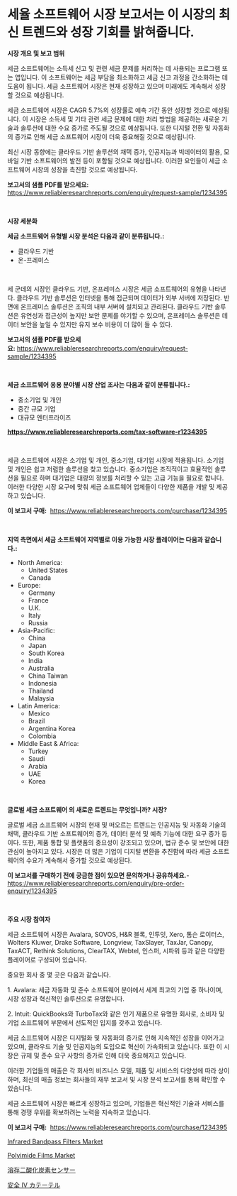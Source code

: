<p><h1>세율 소프트웨어 시장 보고서는 이 시장의 최신 트렌드와 성장 기회를 밝혀줍니다.</h1></p><p><strong>시장 개요 및 보고 범위</strong></p>
<p><p>세금 소프트웨어는 소득세 신고 및 관련 세금 문제를 처리하는 데 사용되는 프로그램 또는 앱입니다. 이 소프트웨어는 세금 부담을 최소화하고 세금 신고 과정을 간소화하는 데 도움이 됩니다. 세금 소프트웨어 시장은 현재 성장하고 있으며 미래에도 계속해서 성장할 것으로 예상됩니다. </p><p>세금 소프트웨어 시장은 CAGR 5.7%의 성장률로 예측 기간 동안 성장할 것으로 예상됩니다. 이 시장은 소득세 및 기타 관련 세금 문제에 대한 처리 방법을 제공하는 새로운 기술과 솔루션에 대한 수요 증가로 주도될 것으로 예상됩니다. 또한 디지털 전환 및 자동화의 증가로 인해 세금 소프트웨어 시장이 더욱 중요해질 것으로 예상됩니다. </p><p>최신 시장 동향에는 클라우드 기반 솔루션의 채택 증가, 인공지능과 빅데이터의 활용, 모바일 기반 소프트웨어의 발전 등이 포함될 것으로 예상됩니다. 이러한 요인들이 세금 소프트웨어 시장의 성장을 촉진할 것으로 예상됩니다.</p></p>
<p><strong>보고서의 샘플 PDF를 받으세요:</strong> <a href="https://www.reliableresearchreports.com/enquiry/request-sample/1234395">https://www.reliableresearchreports.com/enquiry/request-sample/1234395</a></p>
<p>&nbsp;</p>
<p><strong>시장 세분화</strong></p>
<p><strong>세금 소프트웨어 유형별 시장 분석은 다음과 같이 분류됩니다.:</strong></p>
<p><ul><li>클라우드 기반</li><li>온-프레미스</li></ul></p>
<p>&nbsp;</p>
<p><p>세 군데의 시장인 클라우드 기반, 온프레미스 시장은 세금 소프트웨어의 유형을 나타낸다. 클라우드 기반 솔루션은 인터넷을 통해 접근되며 데이터가 외부 서버에 저장된다. 반면에 온프레미스 솔루션은 조직의 내부 서버에 설치되고 관리된다. 클라우드 기반 솔루션은 유연성과 접근성이 높지만 보안 문제를 야기할 수 있으며, 온프레미스 솔루션은 데이터 보안을 높일 수 있지만 유지 보수 비용이 더 많이 들 수 있다.</p></p>
<p><strong>보고서의 샘플 PDF를 받으세요:</strong>&nbsp;<a href="https://www.reliableresearchreports.com/enquiry/request-sample/1234395">https://www.reliableresearchreports.com/enquiry/request-sample/1234395</a></p>
<p>&nbsp;</p>
<p><strong> 세금 소프트웨어 응용 분야별 시장 산업 조사는 다음과 같이 분류됩니다.:</strong></p>
<p><ul><li>중소기업 및 개인</li><li>중간 규모 기업</li><li>대규모 엔터프라이즈</li></ul></p>
<p><strong><a href="https://www.reliableresearchreports.com/tax-software-r1234395">https://www.reliableresearchreports.com/tax-software-r1234395</a></strong></p>
<p>&nbsp;</p>
<p><p>세금 소프트웨어 시장은 소기업 및 개인, 중소기업, 대기업 시장에 적용됩니다. 소기업 및 개인은 쉽고 저렴한 솔루션을 찾고 있습니다. 중소기업은 조직적이고 효율적인 솔루션을 필요로 하며 대기업은 대량의 정보를 처리할 수 있는 고급 기능을 필요로 합니다. 이러한 다양한 시장 요구에 맞춰 세금 소프트웨어 업체들이 다양한 제품을 개발 및 제공하고 있습니다.</p></p>
<p><strong>이 보고서 구매:</strong>&nbsp; <a href="https://www.reliableresearchreports.com/purchase/1234395">https://www.reliableresearchreports.com/purchase/1234395</a></p>
<p>&nbsp;</p>
<p><strong>지역 측면에서 세금 소프트웨어 지역별로 이용 가능한 시장 플레이어는 다음과 같습니다.:</strong></p>
<p><ul>
    <li>
        North America:
        <ul>
            <li>United States</li>
            <li>Canada</li>
        </ul>
    </li>
    <li>
        Europe:
        <ul>
            <li>Germany</li>
            <li>France</li>
            <li>U.K.</li>
            <li>Italy</li>
            <li>Russia</li>
        </ul>
    </li>
    <li>
        Asia-Pacific:
        <ul>
            <li>China</li>
            <li>Japan</li>
            <li>South Korea</li>
            <li>India</li>
            <li>Australia</li>
            <li>China Taiwan</li>
            <li>Indonesia</li>
            <li>Thailand</li>
            <li>Malaysia</li>
        </ul>
    </li>
    <li>
        Latin America:
        <ul>
            <li>Mexico</li>
            <li>Brazil</li>
            <li>Argentina Korea</li>
            <li>Colombia</li>
        </ul>
    </li>
    <li>
        Middle East & Africa:
        <ul>
            <li>Turkey</li>
            <li>Saudi</li>
            <li>Arabia</li>
            <li>UAE</li>
            <li>Korea</li>
        </ul>
    </li>
    </ul></p>
<p>&nbsp;</p>
<p><strong>글로벌 세금 소프트웨어 의 새로운 트렌드는 무엇입니까? 시장?</strong></p>
<p><p>글로벌 세금 소프트웨어 시장의 현재 및 떠오르는 트렌드는 인공지능 및 자동화 기술의 채택, 클라우드 기반 소프트웨어의 증가, 데이터 분석 및 예측 기능에 대한 요구 증가 등이다. 또한, 제품 통합 및 플랫폼의 중요성이 강조되고 있으며, 법규 준수 및 보안에 대한 관심이 높아지고 있다. 시장은 더 많은 기업이 디지털 변환을 추진함에 따라 세금 소프트웨어의 수요가 계속해서 증가할 것으로 예상된다.</p></p>
<p><strong>이 보고서를 구매하기 전에 궁금한 점이 있으면 문의하거나 공유하세요.</strong>- <a href="https://www.reliableresearchreports.com/enquiry/pre-order-enquiry/1234395">https://www.reliableresearchreports.com/enquiry/pre-order-enquiry/1234395</a></p>
<p>&nbsp;</p>
<p><strong>주요 시장 참여자</strong></p>
<p><p>세금 소프트웨어 시장은 Avalara, SOVOS, H&R 블록, 인투잇, Xero, 톰슨 로이터스, Wolters Kluwer, Drake Software, Longview, TaxSlayer, TaxJar, Canopy, TaxACT, Rethink Solutions, ClearTAX, Webtel, 인스퍼, 시파워 등과 같은 다양한 플레이어로 구성되어 있습니다.</p><p>중요한 회사 중 몇 곳은 다음과 같습니다.</p><p>1. Avalara: 세금 자동화 및 준수 소프트웨어 분야에서 세계 최고의 기업 중 하나이며, 시장 성장과 혁신적인 솔루션으로 유명합니다.</p><p>2. Intuit: QuickBooks와 TurboTax와 같은 인기 제품으로 유명한 회사로, 소비자 및 기업 소프트웨어 부문에서 선도적인 입지를 갖추고 있습니다.</p><p>세금 소프트웨어 시장은 디지털화 및 자동화의 증가로 인해 지속적인 성장을 이어가고 있으며, 클라우드 기술 및 인공지능의 도입으로 혁신이 가속화되고 있습니다. 또한 이 시장은 규제 및 준수 요구 사항의 증가로 인해 더욱 중요해지고 있습니다.</p><p>이러한 기업들의 매출은 각 회사의 비즈니스 모델, 제품 및 서비스의 다양성에 따라 상이하며, 최신의 매출 정보는 회사들의 재무 보고서 및 시장 분석 보고서를 통해 확인할 수 있습니다.</p><p>세금 소프트웨어 시장은 빠르게 성장하고 있으며, 기업들은 혁신적인 기술과 서비스를 통해 경쟁 우위를 확보하려는 노력을 지속하고 있습니다.</p></p>
<p><strong>이 보고서 구매:</strong>&nbsp;&nbsp;<a href="https://www.reliableresearchreports.com/purchase/1234395">https://www.reliableresearchreports.com/purchase/1234395</a></p>
<p><p><a href="https://www.linkedin.com/pulse/infrared-bandpass-filters-market-insights-cagr-trends-growth-nkj7c?trackingId=N0Pm1nwe8tBbuMPaSq6w4A%3D%3D">Infrared Bandpass Filters Market</a></p><p><a href="https://www.linkedin.com/pulse/polyimide-films-market-size-growth-outlook-from-2024-2031-m32ue?trackingId=2%2FPO0%2FFoihzSpnEQgYLFKQ%3D%3D">Polyimide Films Market</a></p><p><a href="https://github.com/lrlmopnhwd79300/Market-Research-Report-List-1/blob/main/579616726822.md">溶存二酸化炭素センサー</a></p><p><a href="https://github.com/EstelWisozk1/Market-Research-Report-List-1/blob/main/811475226823.md">安全 IV カテーテル</a></p></p>